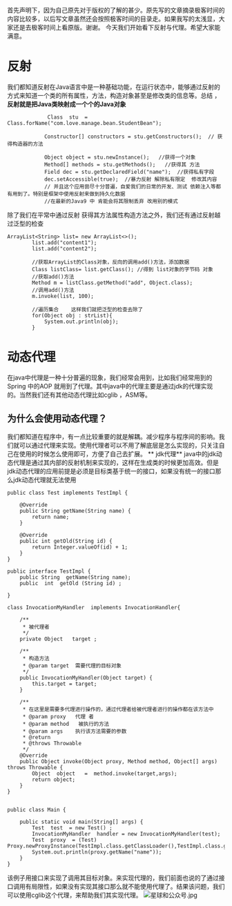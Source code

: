 首先声明下，因为自己原先对于版权的了解的甚少。原先写的文章摘录极客时间的内容比较多，以后写文章虽然还会按照极客时间的目录走。如果我写的太浅显，大家还是去极客时间上看原版。谢谢。
今天我们开始看下反射与代理。希望大家能满意。

# 反射
我们都知道反射在Java语言中是一种基础功能，在运行状态中，能够通过反射的方式来知道一个类的所有属性，方法，构造对象甚至是修改类的信息等。总结 ，**反射就是把Java类映射成一个个的Java对象**
```
             Class  stu  = Class.forName("com.love.manage.bean.StudentBean");

            Constructor[] constructors = stu.getConstructors();  // 获得构造器的方法

            Object object = stu.newInstance();   //获得一个对象
            Method[] methods = stu.getMethods();   //获得其 方法
            Field dec = stu.getDeclaredField("name");  //获得私有字段
            dec.setAccessible(true);  //暴力反射 解除私有限定  修改其内容  
            // 并且这个应用尝尽十分普遍，自爱我们的日常的开发、测试 依赖注入等都有用到了。特别是框架中使用反射来做到持久化数据
            //在最新的Java9 中 肯能会将其限制丢弃 改用别的模式
```  
除了我们在平常中通过反射 获得其方法属性构造方法之外，我们还有通过反射越过泛型的检查
```
ArrayList<String> list= new ArrayList<>();  
        list.add("content1");  
        list.add("content2");  

        //获取ArrayList的Class对象，反向的调用add()方法，添加数据  
        Class listClass= list.getClass(); //得到 list对象的字节码 对象  
        //获取add()方法  
        Method m = listClass.getMethod("add", Object.class);  
        //调用add()方法  
        m.invoke(list, 100);  
          
        //遍历集合    这样我们就把泛型的检查去除了
        for(Object obj : strList){  
            System.out.println(obj);  
        }  
```
# 动态代理
在java中代理是一种十分普遍的现象，我们经常会用到，比如我们经常用到的Spring 中的AOP 就用到了代理。其中java中的代理主要是通过jdk的代理实现的。当然我们还有其他动态代理比如cglib ，ASM等。
## 为什么会使用动态代理？
我们都知道在程序中，有一点比较重要的就是解耦。减少程序与程序间的影响。我们就可以通过代理来实现。使用代理者可以不用了解底层是怎么实现的，只关注自己在使用的时候怎么使用即可，方便了自己去扩展。
** jdk代理**
java中的jdk动态代理是通过其内部的反射机制来实现的，这样在生成类的时候更加高效。但是jdk动态代理的应用前提是必须是目标类基于统一的接口，如果没有统一的接口那么jdk动态代理就无法使用
```
public class Test implements TestImpl {

    @Override
    public String getName(String name) {
        return name;
    }

    @Override
    public int getOld(String id) {
        return Integer.valueOf(id) + 1;
    }
}

public interface TestImpl {
    public String  getName(String name);
    public  int  getOld (String id) ;

}

class InvocationMyHandler  implements InvocationHandler{

    /**
     * 被代理者
     */
    private Object   target ;

    /**
     * 构造方法
     * @param target  需要代理的目标对象
     */
    public InvocationMyHandler(Object target) {
        this.target = target;
    }

    /**
     * 在这里是需要多代理进行操作的，通过代理者给被代理者进行的操作都在该方法中
     * @param proxy   代理 者
     * @param method   被执行的方法
     * @param args    执行该方法需要的参数
     * @return
     * @throws Throwable
     */
    @Override
    public Object invoke(Object proxy, Method method, Object[] args) throws Throwable {
        Object  object   =  method.invoke(target,args);
        return object;
    }
}


public class Main {

    public static void main(String[] args) {
        Test  test  = new Test() ;
        InvocationMyHandler  handler = new InvocationMyHandler(test);
        Test  proxy  = (Test) Proxy.newProxyInstance(TestImpl.class.getClassLoader(),TestImpl.class.getInterfaces(),handler);
        System.out.println(proxy.getName("name"));
    }
}
```
该例子用接口来实现了调用其目标对象。来实现代理的，我们前面也说的了通过接口调用有局限性，如果没有实现其接口那么就不能使用代理了。结果该问题，我们可以使用cglib这个代理，来帮助我们其实现代理。
![星球和公众号.jpg](https://upload-images.jianshu.io/upload_images/4237685-74bf416996bd0c08.jpg?imageMogr2/auto-orient/strip%7CimageView2/2/w/1240)
